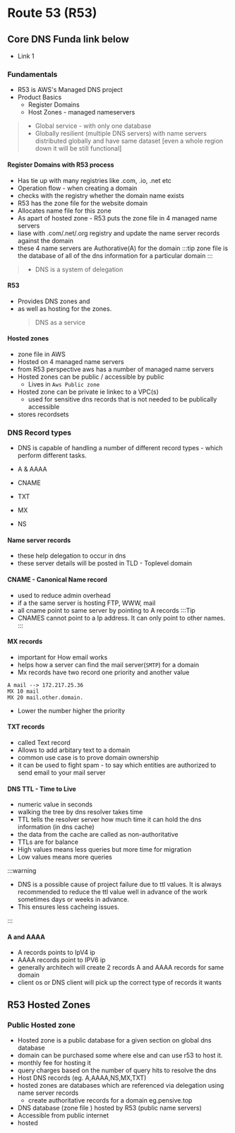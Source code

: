 # Route 53 (R53)

## Core DNS Funda link below

- Link 1

### Fundamentals

- R53 is AWS's Managed DNS project
- Product Basics
  - Register Domains
  - Host Zones - managed nameservers

> - Global service - with only one database
> - Globally resilient (multiple DNS servers) with name servers distributed globally and have same dataset [even a whole region down it will be still functional]

#### Register Domains with R53 process

- Has tie up with many registries like .com, .io, .net etc
- Operation flow - when creating a domain
- checks with the registry whether the domain name exists
- R53 has the zone file for the website domain
- Allocates name file for this zone
- As apart of hosted zone - R53 puts the zone file in 4 managed name servers
- liase with .com/.net/.org registry and update the name server records against the domain
- these 4 name servers are Authorative(A) for the domain
  :::tip
  zone file is the database of all of the dns information for a particular domain
  :::

> - DNS is a system of delegation

#### R53

- Provides DNS zones and
- as well as hosting for the zones.
  > DNS as a service

#### Hosted zones

- zone file in AWS
- Hosted on 4 managed name servers
- from R53 perspective aws has a number of managed name servers
- Hosted zones can be public / accessible by public
  - Lives in `Aws Public zone`
- Hosted zone can be private ie linkec to a VPC(s)
  - used for sensitive dns records that is not needed to be publically accessible
- stores recordsets

### DNS Record types

- DNS is capable of handling a number of different record types - which perform different tasks.

- A & AAAA
- CNAME
- TXT
- MX
- NS

#### Name server records

- these help delegation to occur in dns
- these server details will be posted in TLD - Toplevel domain

#### CNAME - Canonical Name record

- used to reduce admin overhead
- if a the same server is hosting FTP, WWW, mail
- all cname point to same server by pointing to A records
  :::Tip
- CNAMES cannot point to a Ip address. It can only point to other names.
  :::

#### MX records

- important for How email works
- helps how a server can find the mail server(`SMTP`) for a domain
- Mx records have two record one priority and another value

```
A mail --> 172.217.25.36
MX 10 mail
MX 20 mail.other.domain.
```

- Lower the number higher the priority

#### TXT records

- called Text record
- Allows to add arbitary text to a domain
- common use case is to prove domain ownership
- it can be used to fight spam - to say which entities are authorized to send email to your mail server

#### DNS TTL - Time to Live

- numeric value in seconds
- walking the tree by dns resolver takes time
- TTL tells the resolver server how much time it can hold the dns information (in dns cache)
- the data from the cache are called as non-authoritative
- TTLs are for balance
- High values means less queries but more time for migration
- Low values means more queries

:::warning

- DNS is a possible cause of project failure due to ttl values. It is always recommended to reduce the ttl value well in advance of the work sometimes days or weeks in advance.
- This ensures less cacheing issues.

:::

#### A and AAAA

- A records points to IpV4 ip
- AAAA records point to IPV6 ip
- generally architech will create 2 records A and AAAA records for same domain
- client os or DNS client will pick up the correct type of records it wants

## R53 Hosted Zones
### Public Hosted zone

- Hosted zone is a public database for a given section on  global dns database
- domain can be purchased some where else and can use r53 to host it.
- monthly fee for hosting it
- query charges based on the number of query hits to resolve the dns
- Host DNS records (eg. A,AAAA,NS,MX,TXT)
- hosted zones are databases which are referenced via delegation using name server records
  - create authoritative records for a domain eg.pensive.top
- DNS database (zone file ) hosted by R53 (public name servers)
- Accessible from public internet
- hosted 
